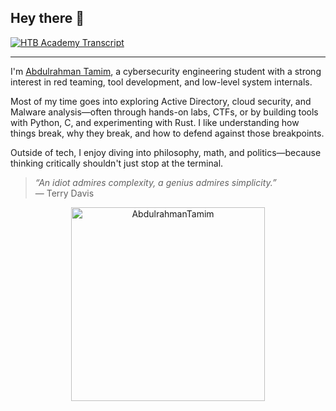 ## Hey there 👋

[![HTB Academy Transcript](https://img.shields.io/badge/View_HTB_Transcript-PDF-green?logo=hackthebox&style=flat-square)](https://drive.google.com/file/d/1xl08H84gTpJtDPMM4rZPH1ZL6R2A_T_L/view?usp=sharing)

---

I'm [Abdulrahman Tamim](https://www.linkedin.com/in/abdulrahman-tamim-a7149a29b/), a cybersecurity engineering student with a strong interest in red teaming, tool development, and low-level system internals.

Most of my time goes into exploring Active Directory, cloud security, and Malware analysis—often through hands-on labs, CTFs, or by building tools with Python, C, and experimenting with Rust. I like understanding how things break, why they break, and how to defend against those breakpoints.

Outside of tech, I enjoy diving into philosophy, math, and politics—because thinking critically shouldn't just stop at the terminal.

> _“An idiot admires complexity, a genius admires simplicity.”_  
> — Terry Davis

<div style="text-align: center;">
   <a href="https://tryhackme.com/p/AbdulrahmanTamim">
       <img src="https://tryhackme-badges.s3.amazonaws.com/AbdulrahmanTamim.png" alt="AbdulrahmanTamim" width="310">
   </a>
</div>
